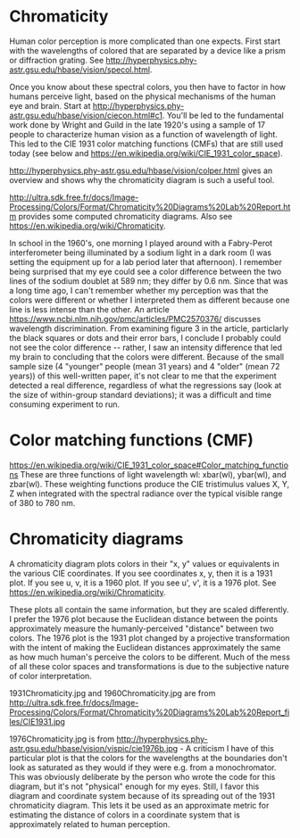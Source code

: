 # Chromaticity

Human color perception is more complicated than one expects.  First start
with the wavelengths of colored that are separated by a device like a prism
or diffraction grating.  See
http://hyperphysics.phy-astr.gsu.edu/hbase/vision/specol.html.

Once you know about these spectral colors, you then have to factor in how
humans perceive light, based on the physical mechanisms of the human eye
and brain.  Start at
http://hyperphysics.phy-astr.gsu.edu/hbase/vision/ciecon.html#c1.  You'll
be led to the fundamental work done by Wright and Guild in the late 1920's
using a sample of 17 people to characterize human vision as a function of
wavelength of light.  This led to the CIE 1931 color matching functions
(CMFs) that are still used today (see below and
https://en.wikipedia.org/wiki/CIE_1931_color_space).  

http://hyperphysics.phy-astr.gsu.edu/hbase/vision/colper.html
gives an overview and shows why the chromaticity diagram is such a useful
tool.

http://ultra.sdk.free.fr/docs/Image-Processing/Colors/Format/Chromaticity%20Diagrams%20Lab%20Report.htm
provides some computed chromaticity diagrams.  Also see
https://en.wikipedia.org/wiki/Chromaticity.

In school in the 1960's, one morning I played around with a Fabry-Perot
interferometer being illuminated by a sodium light in a dark room (I was
setting the equipment up for a lab period later that afternoon).  I
remember being surprised that my eye could see a color difference between
the two lines of the sodium doublet at 589 nm; they differ by 0.6 nm.
Since that was a long time ago, I can't remember whether my perception was
that the colors were different or whether I interpreted them as different
because one line is less intense than the other.  An article
https://www.ncbi.nlm.nih.gov/pmc/articles/PMC2570376/ discusses wavelength
discrimination.  From examining figure 3 in the article, particlarly the
black squares or dots and their error bars, I conclude I probably could not
see the color difference -- rather, I saw an intensity difference that led
my brain to concluding that the colors were different.  Because of the
small sample size (4 "younger" people (mean 31 years) and 4 "older" (mean
72 years)) of this well-written paper, it's not clear to me that the
experiment detected a real difference, regardless of what the regressions
say (look at the size of within-group standard deviations); it was a
difficult and time consuming experiment to run.

# Color matching functions (CMF)

https://en.wikipedia.org/wiki/CIE_1931_color_space#Color_matching_functions
These are three functions of light wavelength wl:  xbar(wl), ybar(wl), and
zbar(wl).  These weighting functions produce the CIE tristimulus values X,
Y, Z when integrated with the spectral radiance over the typical visible
range of 380 to 780 nm.

# Chromaticity diagrams

A chromaticity diagram plots colors in their "x, y" values or equivalents
in the various CIE coordinates.  If you see coordinates x, y, then it is a
1931 plot.  If you see u, v, it is a 1960 plot.  If you see u', v', it is a
1976 plot.  See https://en.wikipedia.org/wiki/Chromaticity.

These plots all contain the same information, but they are scaled
differently.  I prefer the 1976 plot because the Euclidean distance between
the points approximately measure the humanly-perceived "distance" between
two colors.  The 1976 plot is the 1931 plot changed by a projective
transformation with the intent of making the Euclidean distances
approximately the same as how much human's perceive the colors to be
different.  Much of the mess of all these color spaces and transformations
is due to the subjective nature of color interpretation.

1931Chromaticity.jpg and 1960Chromaticity.jpg are from
http://ultra.sdk.free.fr/docs/Image-Processing/Colors/Format/Chromaticity%20Diagrams%20Lab%20Report_files/CIE1931.jpg

1976Chromaticity.jpg is from
http://hyperphysics.phy-astr.gsu.edu/hbase/vision/vispic/cie1976b.jpg
    - A criticism I have of this particular plot is that the colors for the
      wavelengths at the boundaries don't look as saturated as they would
      if they were e.g. from a monochromator.  This was obviously
      deliberate by the person who wrote the code for this diagram, but
      it's not "physical" enough for my eyes.  Still, I favor this diagram
      and coordinate system because of its spreading out of the 1931
      chromaticity diagram.  This lets it be used as an approximate metric
      for estimating the distance of colors in a coordinate system that is
      approximately related to human perception.  
